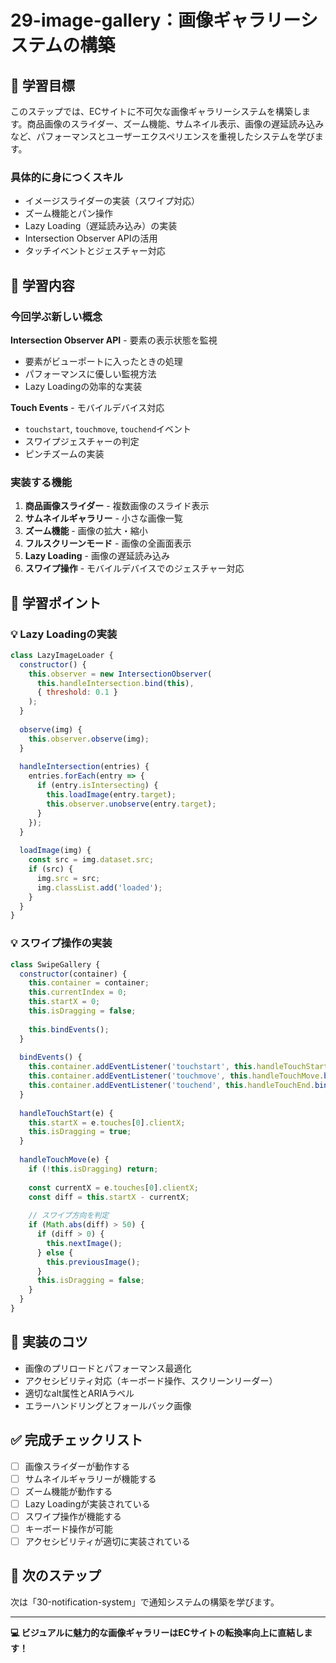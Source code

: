 # 29-image-gallery：画像ギャラリーシステムの構築

## 🎯 学習目標
このステップでは、ECサイトに不可欠な画像ギャラリーシステムを構築します。商品画像のスライダー、ズーム機能、サムネイル表示、画像の遅延読み込みなど、パフォーマンスとユーザーエクスペリエンスを重視したシステムを学びます。

### 具体的に身につくスキル
- イメージスライダーの実装（スワイプ対応）
- ズーム機能とパン操作
- Lazy Loading（遅延読み込み）の実装
- Intersection Observer APIの活用
- タッチイベントとジェスチャー対応

## 📖 学習内容

### 今回学ぶ新しい概念
**Intersection Observer API** - 要素の表示状態を監視
- 要素がビューポートに入ったときの処理
- パフォーマンスに優しい監視方法
- Lazy Loadingの効率的な実装

**Touch Events** - モバイルデバイス対応
- `touchstart`, `touchmove`, `touchend`イベント
- スワイプジェスチャーの判定
- ピンチズームの実装

### 実装する機能
1. **商品画像スライダー** - 複数画像のスライド表示
2. **サムネイルギャラリー** - 小さな画像一覧
3. **ズーム機能** - 画像の拡大・縮小
4. **フルスクリーンモード** - 画像の全画面表示
5. **Lazy Loading** - 画像の遅延読み込み
6. **スワイプ操作** - モバイルデバイスでのジェスチャー対応

## 📝 学習ポイント

### 💡 Lazy Loadingの実装
```javascript
class LazyImageLoader {
  constructor() {
    this.observer = new IntersectionObserver(
      this.handleIntersection.bind(this),
      { threshold: 0.1 }
    );
  }
  
  observe(img) {
    this.observer.observe(img);
  }
  
  handleIntersection(entries) {
    entries.forEach(entry => {
      if (entry.isIntersecting) {
        this.loadImage(entry.target);
        this.observer.unobserve(entry.target);
      }
    });
  }
  
  loadImage(img) {
    const src = img.dataset.src;
    if (src) {
      img.src = src;
      img.classList.add('loaded');
    }
  }
}
```

### 💡 スワイプ操作の実装
```javascript
class SwipeGallery {
  constructor(container) {
    this.container = container;
    this.currentIndex = 0;
    this.startX = 0;
    this.isDragging = false;
    
    this.bindEvents();
  }
  
  bindEvents() {
    this.container.addEventListener('touchstart', this.handleTouchStart.bind(this));
    this.container.addEventListener('touchmove', this.handleTouchMove.bind(this));
    this.container.addEventListener('touchend', this.handleTouchEnd.bind(this));
  }
  
  handleTouchStart(e) {
    this.startX = e.touches[0].clientX;
    this.isDragging = true;
  }
  
  handleTouchMove(e) {
    if (!this.isDragging) return;
    
    const currentX = e.touches[0].clientX;
    const diff = this.startX - currentX;
    
    // スワイプ方向を判定
    if (Math.abs(diff) > 50) {
      if (diff > 0) {
        this.nextImage();
      } else {
        this.previousImage();
      }
      this.isDragging = false;
    }
  }
}
```

## 🚀 実装のコツ
- 画像のプリロードとパフォーマンス最適化
- アクセシビリティ対応（キーボード操作、スクリーンリーダー）
- 適切なalt属性とARIAラベル
- エラーハンドリングとフォールバック画像

## ✅ 完成チェックリスト
- [ ] 画像スライダーが動作する
- [ ] サムネイルギャラリーが機能する
- [ ] ズーム機能が動作する
- [ ] Lazy Loadingが実装されている
- [ ] スワイプ操作が機能する
- [ ] キーボード操作が可能
- [ ] アクセシビリティが適切に実装されている

## 🔗 次のステップ
次は「30-notification-system」で通知システムの構築を学びます。

---
**💻 ビジュアルに魅力的な画像ギャラリーはECサイトの転換率向上に直結します！**
